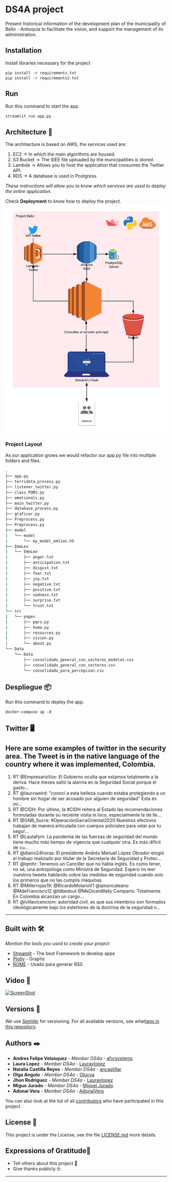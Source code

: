 # DS4A project
Present historical information of the development plan of the municipality of Bello - Antioquia to facilitate the vision, and support the management of its administration.

## Installation
Install libraries necessary for the project
```
pip install -r requirements.txt
pip install -r requirements2.txt
```

## Run
Run this command to start the app. 
```bash
streamlit run app.py
```


## Architecture 🚀
The architecture is based on AWS, the services used are:
1. EC2 -> In which the main algorithms are housed.
2. S3 Bucket -> The SIEE file uploaded by the municipalities is stored.
3. Lambda -> Allows you to host the application that consumes the Twitter API.
4. RDS -> A database is used in Postgress.

_These instructions will allow you to know which services are used to deploy the entire application._

Check **Deployment** to know how to deploy the project.
![Alt text](images/Diagrama.png?raw=true "Arquitectura")



### Project Layout 

As our application grows we would refactor our app.py file into multiple folders and files.

```bash
.
├── app.py
├── terridata_process.py
├── listener_twitter.py
├── class_PQRS.py
├── emotionals.py
├── main_twitter.py
├── database_process.py
├── graficar.py
├── Preprocess.py
├── Preprocess.py
├── model
|   └── model
|       └── my_model_emtion.h5
├── EmoLex
|   └── EmoLex
|       ├── anger.txt
|       ├── anticipation.txt
|       ├── disgust.txt
|       ├── fear.txt
|       ├── joy.txt
|       ├── negative.txt
|       ├── positive.txt
|       ├── sadness.txt
|       ├── surprise.txt
|       └── trust.txt
└── src
|   └── pages 
|       ├── pqrs.py
|       ├── home.py
|       ├── resources.py
|       ├── vision.py
|       └── about.py
└── Data
    └── Data 
        ├── consolidado_general_con_sectores_modelos.csv
        ├── consolidado_general_con_sectores.csv
        └── consolidado_para_percepcion.csv

```

## Despliegue 📦

Run this command to deploy the app. 
```docker build -t ds4a 
docker-compose up -d
```

## Twitter 🖥
Here are some examples of twitter in the security area. The Tweet is in the native language of the country where it was implemented, Colombia.
------
1. RT @EmpresarioVox: El Gobierno oculta que estamos totalmente a la deriva. Hace meses saltó la alarma en la Seguridad Social porque el gasto…
2. RT @laurxweird: "conocí a esta belleza cuando estaba protegiendo a un hombre sin hogar de ser acosado por alguien de seguridad"
Esta es mi…
3. RT @CIDH: Por último, la #CIDH reitera al Estado las recomendaciones formuladas durante su reciente visita in loco, especialmente la de lle…
4. RT @GNB_Sucre: #OperaciónGarraOriental2020 
Nuestros efectivos trabajan de manera articulada con cuerpos policiales para velar por tu segur…
5. RT @Lautafym: La pandemia de las fuerzas de seguridad del mundo tiene mucho más tiempo de vigencia que cualquier otra. Es más difícil de cu…
6. RT @diario24horas: El presidente Andrés Manuel López Obrador elogió el trabajo realizado por titular de la Secretaría de Seguridad y Protec…
7. RT @lqmhr: Tenemos un Canciller que no habla inglés. Es como tener, no sé, una antropóloga como Ministra de Seguridad.
Espero no leer vuestros tweets hablando sobre las medidas de seguridad cuando sois los primeros que no las cumplís máquinas
8. RT @Millerrojas19: @RicardoMolanoV1 @qmoncaleano @MdeFrancisco12 @fdbedout @MeDicenWally Comparto. Totalmente
En Colombia alcanzan un cargo…
9. RT @lvillavicenciom: autoridad civil, es que sus miembros son formados ideológicamente bajo los estertores de la doctrina de la seguridad n…


--------

## Built with 🛠️
_Mention the tools you used to create your project_

* [Streamlit](https://github.com/MarcSkovMadsen/awesome-streamlit) - The best Framework to develop apps
* [Plotly](https://plotly.com/) - Graphs
* [ROME](https://rometools.github.io/rome/) - Usado para generar RSS


## Video 📖
[![ScreenShot](https://raw.github">github.com/GabLeRoux/WebMole/master/ressources/WebMole_Youtube_Video.png)](http://youtu.be/vt5fpE0bzSY)

## Versions 📌
We use [SemVer](http://semver.org/) for versioning. For all available versions, see what[tags in this repository](https://github.com/tu/proyecto/tags).

## Authors ✒️
* **Andres Felipe Velasquez** - *Member DS4a* - [afvrsystems](https://github.com/afvrsystems)
* **Laura Lopez** - *Member DS4a* - [Lauravlopez](https://github.com/Lauravlopez)
* **Natalia Castilla Reyes** - *Member DS4a* - [ancastillar](https://github.com/ancastillar)
* **Olga Angulo** - *Member DS4a* - [Olucya](https://github.com/Olucya)
* **Jhon Rodriguez** - *Member DS4a* - [Lauravlopez](https://github.com/Lauravlopez)
* **Migue Jurado** - *Member DS4a* - [Miguel Jurado](https://github.com/migeruj)
* **Adonai Vera** - *Member DS4a* - [AdonaiVera](https://github.com/AdonaiVera)

You can also look at the list of all [contributors](https://github.com/AdonaiVera/Bello/contributors) who have participated in this project. 

## License 📄

This project is under the License, see the file [LICENSE.md](LICENSE.md) more details.

## Expressions of Gratitude🎁

* Tell others about this project 📢
* Give thanks publicly 🤓.


---
